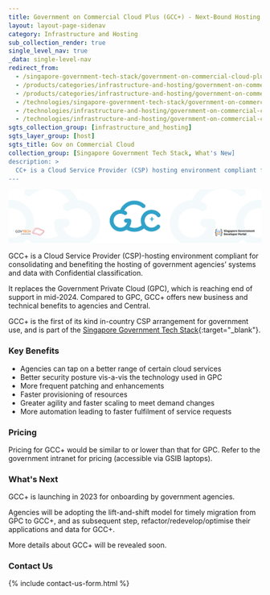 ```yaml
---
title: Government on Commercial Cloud Plus (GCC+) - Next-Bound Hosting for Confidential Systems
layout: layout-page-sidenav
category: Infrastructure and Hosting
sub_collection_render: true
single_level_nav: true
_data: single-level-nav
redirect_from:
  - /singapore-government-tech-stack/government-on-commercial-cloud-plus
  - /products/categories/infrastructure-and-hosting/government-on-commercial-cloud-plus/
  - /products/categories/infrastructure-and-hosting/government-on-commercial-cloud-plus.html
  - /technologies/singapore-government-tech-stack/government-on-commercial-cloud-plus
  - /technologies/infrastructure-and-hosting/government-on-commercial-cloud-plus/
  - /technologies/infrastructure-and-hosting/government-on-commercial-cloud-plus.html
sgts_collection_group: [infrastructure_and_hosting]
sgts_layer_group: [host]
sgts_title: Gov on Commercial Cloud
collection_group: [Singapore Government Tech Stack, What's New]
description: >
  CC+ is a Cloud Service Provider (CSP) hosting environment compliant for hosting government agencies’ systems and data with Confidential classification.
---
```


![GCC+ header banner](/assets/img/GCC-Plus-HeaderBanner-v2.png)

GCC+ is a Cloud Service Provider (CSP)-hosting environment compliant for consolidating and benefiting the hosting of government agencies’ systems and data with Confidential classification.

It replaces the Government Private Cloud (GPC), which is reaching end of support in mid-2024. Compared to GPC, GCC+ offers new business and technical benefits to agencies and Central.

GCC+ is the first of its kind in-country CSP arrangement for government use, and is part of the [Singapore Government Tech Stack](/singapore-government-tech-stack/){:target="\_blank"}.

### Key Benefits

- Agencies can tap on a better range of certain cloud services
- Better security posture vis-a-vis the technology used in GPC
- More frequent patching and enhancements
- Faster provisioning of resources
- Greater agility and faster scaling to meet demand changes
- More automation leading to faster fulfilment of service requests

### Pricing

Pricing for GCC+ would be similar to or lower than that for GPC.  Refer to the government intranet for pricing (accessible via GSIB laptops).

### What's Next

GCC+ is launching in 2023 for onboarding by government agencies.

Agencies will be adopting the lift-and-shift model for timely migration from GPC to GCC+, and as subsequent step, refactor/redevelop/optimise their applications and data for GCC+.

More details about GCC+ will be revealed soon.

### Contact Us
{% include contact-us-form.html %}


